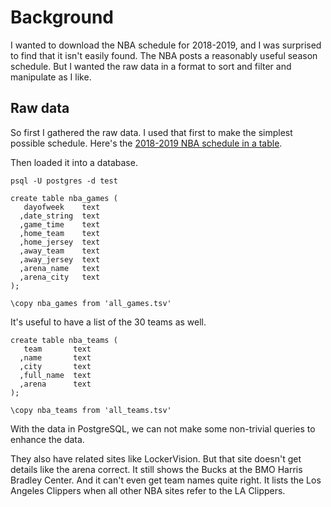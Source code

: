 # Background
I wanted to download the NBA schedule for 2018-2019, and I was surprised to
find that it isn't easily found. The NBA posts a reasonably useful season schedule.
But I wanted the raw data in a format to sort and filter and manipulate as I like.

## Raw data
So first I gathered the raw data. I used that first to make the simplest possible schedule.
Here's the [2018-2019 NBA schedule in a table](index).

Then loaded it into a database.

```
psql -U postgres -d test

create table nba_games (
   dayofweek    text
  ,date_string  text
  ,game_time    text
  ,home_team    text
  ,home_jersey  text
  ,away_team    text
  ,away_jersey  text
  ,arena_name   text
  ,arena_city   text
);

\copy nba_games from 'all_games.tsv'
```

It's useful to have a list of the 30 teams as well.

```
create table nba_teams (
   team       text
  ,name       text
  ,city       text
  ,full_name  text
  ,arena      text
);

\copy nba_teams from 'all_teams.tsv'
```

With the data in PostgreSQL, we can not make some non-trivial queries to enhance the data.


They also have related sites like LockerVision. But that site doesn't get details 
like the arena correct. It still shows the Bucks at the BMO Harris Bradley Center.
And it can't even get team names quite right. It lists the Los Angeles Clippers when
all other NBA sites refer to the LA Clippers.


